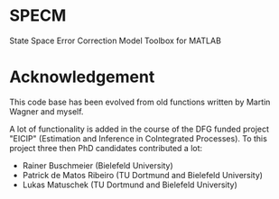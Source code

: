 # SPECM
 State Space Error Correction Model Toolbox for MATLAB

# Acknowledgement
This code base has been evolved from old functions written by Martin Wagner and myself. 

A lot of functionality is added in the course of the DFG funded project "EICIP" (Estimation and Inference in CoIntegrated Processes). To this project three then PhD candidates contributed a lot:
+ Rainer Buschmeier (Bielefeld University)
+ Patrick de Matos Ribeiro (TU Dortmund and Bielefeld University)
+ Lukas Matuschek (TU Dortmund and Bielefeld University)
